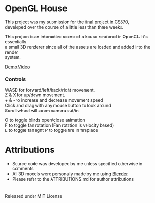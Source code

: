 # OpenGL House
This project was my submission for the [final project in CS370](https://ycpcs.github.io/cs370-fall2019/assign/project.html),  
developed over the course of a little less than three weeks.  

This project is an interactive scene of a house rendered in OpenGL. It's essentially  
a small 3D renderer since all of the assets are loaded and added into the render  
system.

[Demo Video](https://youtu.be/slwNs35RcYk)

### Controls
WASD for forward/left/back/right movement.  
Z & X for up/down movement.  
\+ & - to increase and decrease movement speed  
Click and drag with any mouse button to look around  
Scroll wheel will zoom camera out/in

O to toggle blinds open/close animation  
F to toggle fan rotation (Fan rotation is velocity based)  
L to toggle fan light
P to toggle fire in fireplace

# Attributions
* Source code was developed by me unless specified otherwise in comments
* All 3D models were personally made by me using [Blender](https://www.blender.org/)
* Please refer to the ATTRIBUTIONS.md for author attributions

#
Released under MIT License